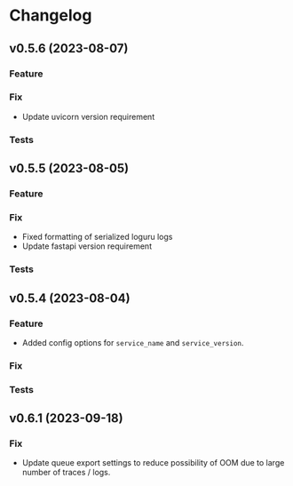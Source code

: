 # Changelog

## v0.5.6 (2023-08-07)

### Feature

### Fix

- Update uvicorn version requirement

### Tests



## v0.5.5 (2023-08-05)

### Feature

### Fix

- Fixed formatting of serialized loguru logs
- Update fastapi version requirement

### Tests

## v0.5.4 (2023-08-04)

### Feature

- Added config options for `service_name` and `service_version`.

### Fix

### Tests

## v0.6.1 (2023-09-18)

### Fix

- Update queue export settings to reduce possibility of OOM due to large number of traces / logs.
